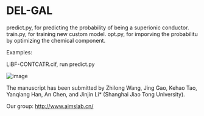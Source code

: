 # DEL-GAL
predict.py, for predicting the probability of being a superionic conductor.
train.py, for training new custom model.
opt.py, for imporving the probabilitu by optimizing the chemical component.

Examples:

LiBF-CONTCATR.cif, run predict.py

![image](https://user-images.githubusercontent.com/104205506/202104960-06e7ef55-3820-4579-b3f3-ab3ca6d86789.png)

The manuscript has been submitted by Zhilong Wang, Jing Gao, Kehao Tao, Yanqiang Han, An Chen, and Jinjin Li* (Shanghai Jiao Tong University).

Our group: http://www.aimslab.cn/
